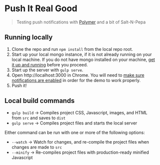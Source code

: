 # Push It Real Good

> Testing push notifications with [Polymer](https://www.polymer-project.org/1.0/) and a bit of Salt-N-Pepa

## Running locally

1. Clone the repo and run `npm install` from the local repo root.
2. Start up your local mongo instance, if it is not already running on your local machine. If you do not have mongo installed on your machine, [get it up and running](http://docs.mongodb.org/manual/installation/) before you proceed.
3. Start up the server with `gulp serve`.
4. Open http://localhost:3000 in Chrome. You will need to [make sure notifications are enabled](https://support.google.com/chrome/answer/3220216?hl=en) in order for the demo to work properly.
5. Push it!

## Local build commands
* `gulp build` →
    Compiles project CSS, Javascript, images, and HTML from `src` and saves to `dist`
* `gulp serve` →
    Compiles project files and starts the local server

Either command can be run with one or more of the following options:
* `--watch` →
    Watch for changes, and re-compile the project files when changes are made to `src`
* `--minify` → Re-compiles project files with production-ready minified Javascript

